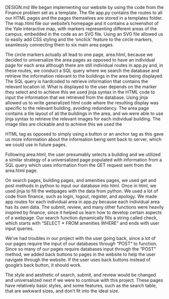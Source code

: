DESIGN.md
We began implementing our website by using the code from the Finance problem set as a template. The file app.py contains the routes to all our HTML pages and the pages themselves are stored in a templates folder. The map.html file our website’s homepage and it contains a screenshot of the Yale interactive map, with markers representing different areas of the campus, embedded in the code as an SVG file. Using an SVG file allowed us to easily add CSS styling and the ‘onclick’ feature to the circle markers, seamlessly connecting them to six main area pages.

The circle markers actually all lead to one page, area.html, because we decided to universalize the area pages as opposed to have an individual page for each area although there are still individual routes in app.py and, in these routes, we conduct a SQL query where we search the database and retrieve the information relevant to the buildings in the area being displayed. The SQL query is hardcoded to retrieve information that contains the relevant location id. What is displayed to the user depends on the marker they select and to achieve this we used jinja syntax in the HTML code to input the information that we retrieved from the database. Using jinja allowed us to write generalized html code where the resulting display was specific to the relevant building, avoiding redundancy. The area page contains a tile layout of all the buildings in the area, and we were able to use jinja syntax to retrieve the relevant images for each individual building. The image tiles are clickable and to achieve this we used the <form> HTML tag as opposed to simply using a button or an anchor tag as this gave us more information about the information being sent back to server, which we could use in future pages.

Following area.html, the user presumably selects a building and we utilized a similar strategy of a universalized page populated with information from a SQL query which uses information from the GET request sent from the area.html page.

On search pages, building pages, and amenities pages, we used get and post methods in python to input our database into html. Once in html, we used jinja to fill the webpages with the data from python. We used a lot of code from finance, such as login, logout, register, and apology. We made app routes for each individual area in app.py because each individual area has its own data. The submit, review, and many other functions were heavily inspired by finance, since it helped us learn how to develop certain aspects of a webpage. Our search function dynamically fills a string called check, which starts with “SELECT * FROM amenities WHERE” and ends with user input queries.

We’ve had troubles in our project with the user going back, since a lot of our pages require the input of our databases through “POST” to function. Since so many of our pages require databases input through the “POST” method, we added back buttons to pages in the website to help the user navigate through the website. If the user uses back buttons instead of google’s back button, it should work.

The style and aesthetic of search, submit, and review would be changed and universalized next if we were to continue with this project. These pages have relatively basic styles, and some features, such as the search table, that are awkward sizes, and don’t fit into the ideal size. 
